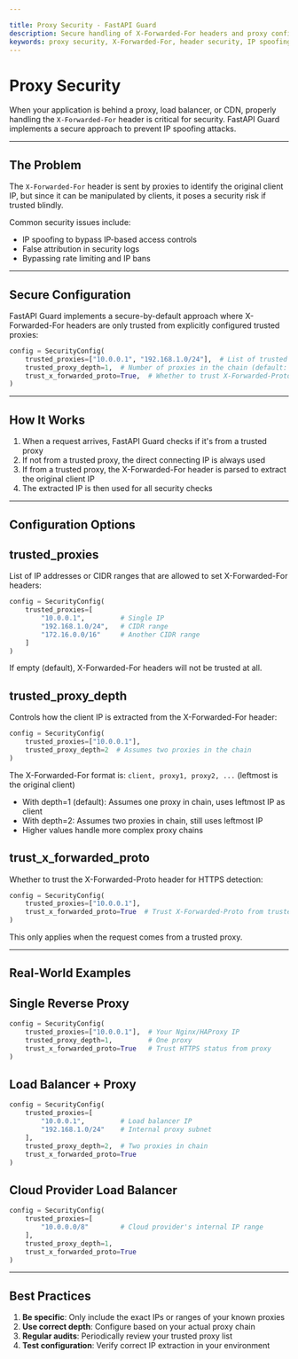```yaml
---

title: Proxy Security - FastAPI Guard
description: Secure handling of X-Forwarded-For headers and proxy configurations in FastAPI Guard
keywords: proxy security, X-Forwarded-For, header security, IP spoofing prevention
---
```


Proxy Security
==============

When your application is behind a proxy, load balancer, or CDN, properly handling the `X-Forwarded-For` header is critical for security. FastAPI Guard implements a secure approach to prevent IP spoofing attacks.

___

The Problem
-----------

The `X-Forwarded-For` header is sent by proxies to identify the original client IP, but since it can be manipulated by clients, it poses a security risk if trusted blindly.

Common security issues include:

- IP spoofing to bypass IP-based access controls
- False attribution in security logs
- Bypassing rate limiting and IP bans

___

Secure Configuration
--------------------

FastAPI Guard implements a secure-by-default approach where X-Forwarded-For headers are only trusted from explicitly configured trusted proxies:

```python
config = SecurityConfig(
    trusted_proxies=["10.0.0.1", "192.168.1.0/24"],  # List of trusted proxy IPs/ranges
    trusted_proxy_depth=1,  # Number of proxies in the chain (default: 1)
    trust_x_forwarded_proto=True,  # Whether to trust X-Forwarded-Proto for HTTPS detection
)
```

___

How It Works
------------

1. When a request arrives, FastAPI Guard checks if it's from a trusted proxy
2. If not from a trusted proxy, the direct connecting IP is always used
3. If from a trusted proxy, the X-Forwarded-For header is parsed to extract the original client IP
4. The extracted IP is then used for all security checks

___

Configuration Options
---------------------

trusted_proxies
---------------

List of IP addresses or CIDR ranges that are allowed to set X-Forwarded-For headers:

```python
config = SecurityConfig(
    trusted_proxies=[
        "10.0.0.1",         # Single IP
        "192.168.1.0/24",   # CIDR range
        "172.16.0.0/16"     # Another CIDR range
    ]
)
```

If empty (default), X-Forwarded-For headers will not be trusted at all.

trusted_proxy_depth
-------------------

Controls how the client IP is extracted from the X-Forwarded-For header:

```python
config = SecurityConfig(
    trusted_proxies=["10.0.0.1"],
    trusted_proxy_depth=2  # Assumes two proxies in the chain
)
```

The X-Forwarded-For format is: `client, proxy1, proxy2, ...` (leftmost is the original client)
- With depth=1 (default): Assumes one proxy in chain, uses leftmost IP as client
- With depth=2: Assumes two proxies in chain, still uses leftmost IP
- Higher values handle more complex proxy chains

trust_x_forwarded_proto
-----------------------

Whether to trust the X-Forwarded-Proto header for HTTPS detection:

```python
config = SecurityConfig(
    trusted_proxies=["10.0.0.1"],
    trust_x_forwarded_proto=True  # Trust X-Forwarded-Proto from trusted proxies
)
```

This only applies when the request comes from a trusted proxy.

___

Real-World Examples
-------------------

Single Reverse Proxy
---------------------

```python
config = SecurityConfig(
    trusted_proxies=["10.0.0.1"],  # Your Nginx/HAProxy IP
    trusted_proxy_depth=1,         # One proxy
    trust_x_forwarded_proto=True   # Trust HTTPS status from proxy
)
```

Load Balancer + Proxy
---------------------

```python
config = SecurityConfig(
    trusted_proxies=[
        "10.0.0.1",         # Load balancer IP
        "192.168.1.0/24"    # Internal proxy subnet
    ],
    trusted_proxy_depth=2,  # Two proxies in chain
    trust_x_forwarded_proto=True
)
```

Cloud Provider Load Balancer
-----------------------------

```python
config = SecurityConfig(
    trusted_proxies=[
        "10.0.0.0/8"        # Cloud provider's internal IP range
    ],
    trusted_proxy_depth=1,
    trust_x_forwarded_proto=True
)
```

___

Best Practices
--------------

1. **Be specific**: Only include the exact IPs or ranges of your known proxies
2. **Use correct depth**: Configure based on your actual proxy chain
3. **Regular audits**: Periodically review your trusted proxy list
4. **Test configuration**: Verify correct IP extraction in your environment
